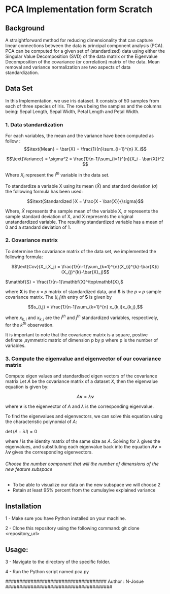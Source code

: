 # PCA Implementation form Scratch

## Background

A straightforward method for reducing dimensionality that can capture linear connections between the data is principal component analysis (PCA). PCA can be computed for a given set of (standardized) data using either the Singular Value Decomposition (SVD) of the data matrix or the Eigenvalue Decomposition of the covariance (or correlation) matrix of the data. Mean removal and variance normalization are two aspects of data standardization.

## Data Set
In this Implementation, we use iris dataset. It consists of 50 samples from each of three species of Iris. The rows being the samples and the columns being: Sepal Length, Sepal Width, Petal Length and Petal Width.

### 1.   **Data standardization**
For each variables, the mean and the variance have been computed as follow :
$$\text{Mean} = \bar{X} = \frac{1}{n}\sum_{i=1}^{n} X_i$$

$$\text{Variance} = \sigma^2 = \frac{1}{n-1}\sum_{i=1}^{n}(X_i - \bar{X})^2 $$

Where $X_{i}$ represent the $i^{th}$ variable in the data set.

To standardize a variable X using its mean ($\bar{X}$) and standard deviation ($\sigma$) the following formula has been used:

$$\text{Standardized }X = \frac{X - \bar{X}}{\sigma}$$

Where, $\bar{X}$ represents the sample mean of the variable X, $\sigma$ represents the sample standard deviation of X, and X represents the original unstandardized variable. The resulting standardized variable has a mean of 0 and a standard deviation of 1.

### 2.   Covariance matrix

To determine the covariance matrix of the data set, we implemented the following formula:

$$\text{Cov}(X_i,X_j) = \frac{1}{n-1}\sum_{k=1}^{n}(X_{i}^{k}-\bar{X}i)(X_{j}^{k}-\bar{X}_j)$$

$\mathbf{S} = \frac{1}{n-1}\mathbf{X}^\top\mathbf{X},$

where $\mathbf{X}$ is the $n \times p$ matrix of standardized data, and $\mathbf{S}$ is the $p \times p$ sample covariance matrix. The $(i,j)$th entry of $\mathbf{S}$ is given by

$$s_{i,j} = \frac{1}{n-1}\sum_{k=1}^{n} x_{k,i}x_{k,j},$$

where $x_{k,i}$ and $x_{k,j}$ are the ${i}^{th}$ and ${j}^{th}$ standardized variables, respectively, for the ${k}^{th}$ observation.


It is important to note that the covariance matrix is a square, postive definate ,symmetric matric of dimension p by p where p is the number of variables.

### 3.   Compute the eigenvalue and eigenvector of our covariance matrix
Compute eigen values and standardised eigen vectors of the covariance matrix
Let ${A}$ be the covariance matrix of a dataset ${X}$, then the eigenvalue equation is given by:

$$A\mathbf{v} = \lambda \mathbf{v}$$

where $\mathbf{v}$ is the eigenvector of $A$ and $\lambda$ is the corresponding eigenvalue.

To find the eigenvalues and eigenvectors, we can solve this equation using the characteristic polynomial of ${A}$:

$\det(A - \lambda I) = 0$

where ${I}$ is the identity matrix of the same size as ${A}$. Solving for $\lambda$ gives the eigenvalues, and substituting each eigenvalue back into the equation $A\mathbf{v} = \lambda \mathbf{v}$ gives the corresponding eigenvectors.

######   Choose the number component that will the number of dimensions of the new feature subspace  

*   To be able to visualize our data on the new subspace we will choose 2  
*   Retain at least 95% percent from the cumulayive explained variance

## Installation
1 - Make sure you have Python installed on your machine.

2 - Clone this repository using the following command: git clone <repository_url>

## Usage:
3 - Navigate to the directory of the specific folder.

4 - Run the Python script named pca.py

#################################### Author : N-Josue ######################################
